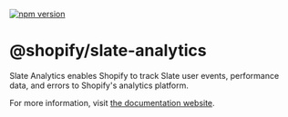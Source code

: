 [![npm version](https://badge.fury.io/js/%40shopify%2Fslate-analytics.svg)](https://badge.fury.io/js/%40shopify%2Fslate-analytics)

# @shopify/slate-analytics

Slate Analytics enables Shopify to track Slate user events, performance data, and errors to Shopify's analytics platform.

For more information, visit [the documentation website](https://shopify.github.io/slate/docs/slate-analytics).
